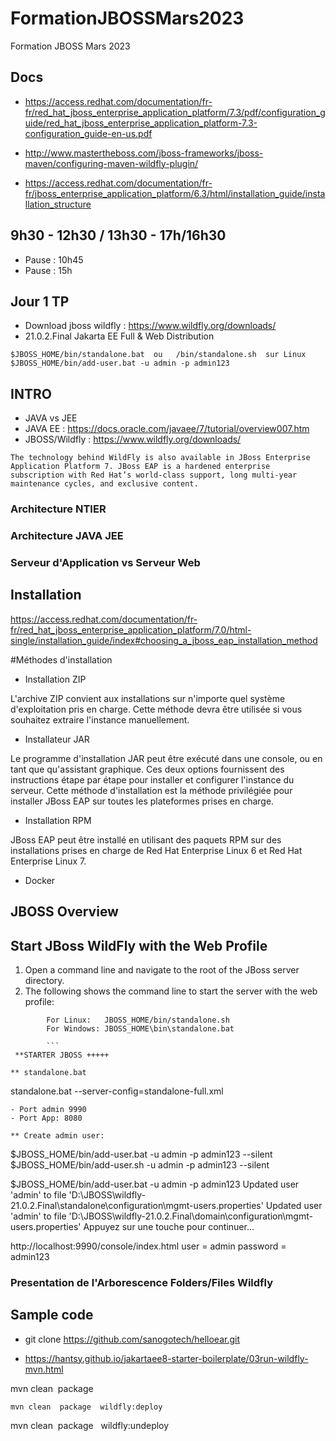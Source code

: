 # FormationJBOSSMars2023
Formation JBOSS  Mars 2023

##  Docs

- https://access.redhat.com/documentation/fr-fr/red_hat_jboss_enterprise_application_platform/7.3/pdf/configuration_guide/red_hat_jboss_enterprise_application_platform-7.3-configuration_guide-en-us.pdf

- http://www.mastertheboss.com/jboss-frameworks/jboss-maven/configuring-maven-wildfly-plugin/

- https://access.redhat.com/documentation/fr-fr/jboss_enterprise_application_platform/6.3/html/installation_guide/installation_structure

##  9h30 - 12h30 /  13h30 - 17h/16h30

- Pause : 10h45
- Pause : 15h

##  Jour 1 TP

- Download  jboss wildfly :  https://www.wildfly.org/downloads/ 
- 21.0.2.Final  Jakarta EE Full & Web Distribution

```
$JBOSS_HOME/bin/standalone.bat  ou   /bin/standalone.sh  sur Linux
$JBOSS_HOME/bin/add-user.bat -u admin -p admin123 

```


## INTRO

-   JAVA vs JEE
-   JAVA  EE :  https://docs.oracle.com/javaee/7/tutorial/overview007.htm
-   JBOSS/Wildfly  :  https://www.wildfly.org/downloads/
```
The technology behind WildFly is also available in JBoss Enterprise Application Platform 7. JBoss EAP is a hardened enterprise subscription with Red Hat’s world-class support, long multi-year maintenance cycles, and exclusive content.

```

### Architecture NTIER

### Architecture JAVA JEE

### Serveur  d'Application vs Serveur Web

## Installation

https://access.redhat.com/documentation/fr-fr/red_hat_jboss_enterprise_application_platform/7.0/html-single/installation_guide/index#choosing_a_jboss_eap_installation_method

#Méthodes d'installation

* Installation ZIP

L'archive ZIP convient aux installations sur n'importe quel système d'exploitation pris en charge. Cette méthode devra être utilisée si vous souhaitez extraire l'instance manuellement.


* Installateur JAR

Le programme d'installation JAR peut être exécuté dans une console, ou en tant que qu'assistant graphique. Ces deux options fournissent des instructions étape par étape pour installer et configurer l'instance du serveur. Cette méthode d'installation est la méthode privilégiée pour installer JBoss EAP sur toutes les plateformes prises en charge.

*  Installation RPM

JBoss EAP peut être installé en utilisant des paquets RPM sur des installations prises en charge de Red Hat Enterprise Linux 6 et Red Hat Enterprise Linux 7.

* Docker

## JBOSS Overview

Start JBoss WildFly with the Web Profile
-------------------------

1. Open a command line and navigate to the root of the JBoss server directory.
2. The following shows the command line to start the server with the web profile:

```
        For Linux:   JBOSS_HOME/bin/standalone.sh
        For Windows: JBOSS_HOME\bin\standalone.bat
		
		```
 **STARTER JBOSS +++++

** standalone.bat 

```
standalone.bat  --server-config=standalone-full.xml
```
- Port admin 9990
- Port App: 8080

** Create admin user: 
```
$JBOSS_HOME/bin/add-user.bat -u admin -p admin123 --silent
$JBOSS_HOME/bin/add-user.sh -u admin -p admin123 --silent

$JBOSS_HOME/bin/add-user.bat -u admin -p admin123
Updated user 'admin' to file 'D:\JBOSS\wildfly-21.0.2.Final\standalone\configuration\mgmt-users.properties'
Updated user 'admin' to file 'D:\JBOSS\wildfly-21.0.2.Final\domain\configuration\mgmt-users.properties'
Appuyez sur une touche pour continuer...


http://localhost:9990/console/index.html
user = admin
password =  admin123

### Presentation de l'Arborescence  Folders/Files Wildfly

##  Sample code
- git clone https://github.com/sanogotech/helloear.git

* https://hantsy.github.io/jakartaee8-starter-boilerplate/03run-wildfly-mvn.html

mvn clean  package 
```
mvn clean  package  wildfly:deploy
```
mvn clean  package   wildfly:undeploy


